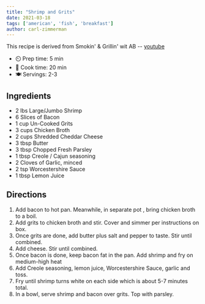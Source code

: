 ```yaml
---
title: "Shrimp and Grits"
date: 2021-03-18
tags: ['american', 'fish', 'breakfast']
author: carl-zimmerman
---
```


This recipe is derived from Smokin' & Grillin' wit AB -- [youtube](https://youtu.be/cjlDBPlTqS0)

- ⏲️ Prep time: 5 min
- 🍳 Cook time: 20 min
- 🍽️ Servings: 2-3

## Ingredients

- 2 lbs Large/Jumbo Shrimp
- 6 Slices of Bacon
- 1 cup Un-Cooked Grits
- 3 cups Chicken Broth
- 2 cups Shredded Cheddar Cheese
- 3 tbsp Butter
- 3 tbsp Chopped Fresh Parsley
- 1 tbsp Creole / Cajun seasoning
- 2 Cloves of Garlic, minced
- 2 tsp Worcestershire Sauce
- 1 tbsp Lemon Juice

## Directions

1. Add bacon to hot pan. Meanwhile, in separate pot , bring chicken broth to a boil.
2. Add grits to chicken broth and stir. Cover and simmer per instructions on box.
3. Once grits are done, add butter plus salt and pepper to taste. Stir until combined.
4. Add cheese. Stir until combined.
5. Once bacon is done, keep bacon fat in the pan. Add shrimp and fry on medium-high heat
6. Add Creole seasoning, lemon juice, Worcestershire Sauce, garlic and toss.
7. Fry until shrimp turns white on each side which is about 5-7 minutes total.
8. In a bowl, serve shrimp and bacon over grits. Top with parsley.
